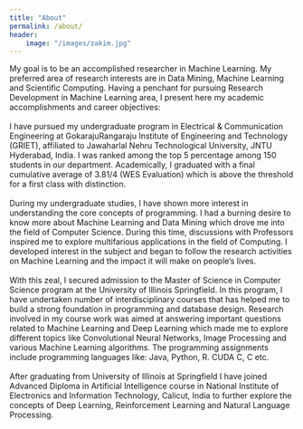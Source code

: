 ```yaml
---
title: "About"
permalink: /about/
header:
    image: "/images/zakim.jpg"
---
```

My goal is to be an accomplished researcher in Machine Learning. My preferred area of research interests are in Data Mining, Machine Learning and Scientific Computing. Having a penchant for pursuing Research Development in Machine Learning area, I present here my academic accomplishments and career objectives:
<br><br>
I have pursued my undergraduate program in Electrical & Communication Engineering at GokarajuRangaraju Institute of Engineering and Technology (GRIET), affiliated to Jawaharlal Nehru Technological University, JNTU Hyderabad, India. I was ranked among the top 5 percentage among 150 students in our department. Academically, I graduated with a final cumulative average of 3.81/4 (WES Evaluation) which is above the threshold for a first class with distinction.
<br><br>
During my undergraduate studies, I have shown more interest in understanding the core concepts of programming. I had a burning desire to know more about Machine Learning and Data Mining which drove me into the field of Computer Science. During this time, discussions with Professors inspired me to explore multifarious applications in the field of Computing. I developed interest in the subject and began to follow the research activities on Machine Learning and the impact it will make on people’s lives.
<br><br>
With this zeal, I secured admission to the Master of Science in Computer Science program at the University of Illinois Springfield. In this program, I have undertaken number of interdisciplinary courses that has helped me to build a strong foundation in programming and database design. Research involved in my course work was aimed at answering important questions related to Machine Learning and Deep Learning which made me to explore different topics like Convolutional Neural Networks, Image Processing and various Machine Learning algorithms. The programming assignments include programming languages like: Java, Python, R. CUDA C, C etc.
<br><br>
After graduating from University of Illinois at Springfield I have joined Advanced Diploma in Artificial Intelligence course in National Institute of Electronics and Information Technology, Calicut, India to further explore the concepts of Deep Learning, Reinforcement Learning and Natural Language Processing.
